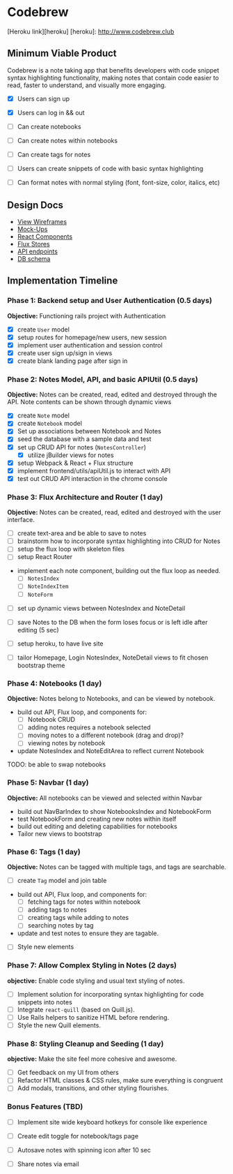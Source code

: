 # Codebrew

[Heroku link][heroku]
[heroku]: http://www.codebrew.club

## Minimum Viable Product
Codebrew is a note taking app that benefits developers with code snippet syntax highlighting functionality, making notes that contain code easier to read, faster to understand, and visually more engaging.

- [x] Users can sign up
- [x] Users can log in && out
- [ ] Can create notebooks
- [ ] Can create notes within notebooks
- [ ] Can create tags for notes
- [ ] Users can create snippets of code with basic syntax highlighting
- [ ] Can format notes with normal styling (font, font-size, color, italics, etc)


## Design Docs
* [View Wireframes][views]
* [Mock-Ups][mock-ups]
* [React Components][components]
* [Flux Stores][stores]
* [API endpoints][api-endpoints]
* [DB schema][schema]

[views]: ./docs/views.md
[mock-ups]: ./docs/mock-ups.md
[components]: ./docs/components.md
[stores]: ./docs/stores.md
[api-endpoints]: ./docs/api-endpoints.md
[schema]: ./docs/schema.md

## Implementation Timeline

### Phase 1: Backend setup and User Authentication (0.5 days)

**Objective:** Functioning rails project with Authentication

- [x] create `User` model
- [x] setup routes for homepage/new users, new session
- [x] implement user authentication and session control
- [x] create user sign up/sign in views
- [x] create blank landing page after sign in

### Phase 2: Notes Model, API, and basic APIUtil (0.5 days)

**Objective:** Notes can be created, read, edited and destroyed through
the API. Note contents can be shown through dynamic views

- [x] create `Note` model
- [x] create `Notebook` model
- [x] Set up associations between Notebook and Notes
- [x] seed the database with a sample data and test
- [x] set up CRUD API for notes (`NotesController`)
  - [x] utilize jBuilder views for notes
- [x] setup Webpack & React + Flux structure
- [x] implement frontend/utils/apiUtil.js to interact with API
- [x] test out CRUD API interaction in the chrome console

### Phase 3: Flux Architecture and Router (1 day)

**Objective:** Notes can be created, read, edited and destroyed with the
user interface.

- [ ] create text-area and be able to save to notes
- [ ] brainstorm how to incorporate syntax highlighting into CRUD for Notes
- [ ] setup the flux loop with skeleton files
- [ ] setup React Router
- implement each note component, building out the flux loop as needed.
  - [ ] `NotesIndex`
  - [ ] `NoteIndexItem`
  - [ ] `NoteForm`
- [ ] set up dynamic views between NotesIndex and NoteDetail
- [ ] save Notes to the DB when the form loses focus or is left idle
  after editing (5 sec)
- [ ] setup heroku, to have live site
- [ ] tailor Homepage, Login NotesIndex, NoteDetail views to fit chosen bootstrap theme


### Phase 4: Notebooks (1 day)

**Objective:** Notes belong to Notebooks, and can be viewed by notebook.

- build out API, Flux loop, and components for:
  - [ ] Notebook CRUD
  - [ ] adding notes requires a notebook selected
  - [ ] moving notes to a different notebook (drag and drop)?
  - [ ] viewing notes by notebook
- update NotesIndex and NoteEditArea to reflect current Notebook


TODO: be able to swap notebooks


### Phase 5: Navbar (1 day)

**Objective:** All notebooks can be viewed and selected within Navbar

- build out NavBarIndex to show NotebooksIndex and NotebookForm
- test NotebookForm and creating new notes within itself
- build out editing and deleting capabilities for notebooks
- Tailor new views to bootstrap


### Phase 6: Tags (1 day)

**Objective:** Notes can be tagged with multiple tags, and tags are searchable.

- [ ] create `Tag` model and join table
- build out API, Flux loop, and components for:
  - [ ] fetching tags for notes within notebook
  - [ ] adding tags to notes
  - [ ] creating tags while adding to notes
  - [ ] searching notes by tag
- update and test notes to ensure they are tagable.
- [ ] Style new elements

### Phase 7: Allow Complex Styling in Notes (2 days)

**objective:** Enable code styling and usual text styling of notes.
- [ ] Implement solution for incorporating syntax highlighting for code snippets into notes
- [ ] Integrate `react-quill` (based on Quill.js).
- [ ] Use Rails helpers to sanitize HTML before rendering.
- [ ] Style the new Quill elements.

### Phase 8: Styling Cleanup and Seeding (1 day)

**objective:** Make the site feel more cohesive and awesome.

- [ ] Get feedback on my UI from others
- [ ] Refactor HTML classes & CSS rules, make sure everything is congruent
- [ ] Add modals, transitions, and other styling flourishes.

### Bonus Features (TBD)
- [ ] Implement site wide keyboard hotkeys for console like experience
- [ ] Create edit toggle for notebook/tags page
- [ ] Autosave notes with spinning icon after 10 sec
- [ ] Share notes via email


[phase-one]: ./docs/phases/phase1.md
[phase-two]: ./docs/phases/phase2.md
[phase-three]: ./docs/phases/phase3.md
[phase-four]: ./docs/phases/phase4.md
[phase-five]: ./docs/phases/phase5.md
[phase-six]: ./docs/phases/phase6.md
[phase-seven]: ./docs/phases/phase7.md
[phase-eight]: ./docs/phases/phase8.md
